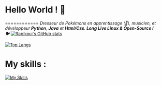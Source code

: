 # Hello World ! 👋
============
*Dresseur de Pokémons en apprentissage (:zany_face:), musicien, et développeur **Python**, **Java** et **Html/Css**.*
***Long Live Linux & Open-Source ! 🐦***
[![Rapikoui's GitHub stats](https://github-readme-stats.vercel.app/api?username=Rapikoui-Coder&show_icons=true&theme=onedark)](https://github.com/anuraghazra/github-readme-stats) <p>
[![Top Langs](https://github-readme-stats.vercel.app/api/top-langs/?username=Rapikoui-Coder&layout=compact&theme=onedark)](https://github.com/anuraghazra/github-readme-stats)
# My skills :

[![My Skills](https://skillicons.dev/icons?i=py,java,html,css,arduino,git,github,linux,js,vscode,c,cpp)](https://skillicons.dev)
